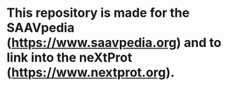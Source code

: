 # This repository is made for the SAAVpedia (https://www.saavpedia.org) and to link into the neXtProt (https://www.nextprot.org).
